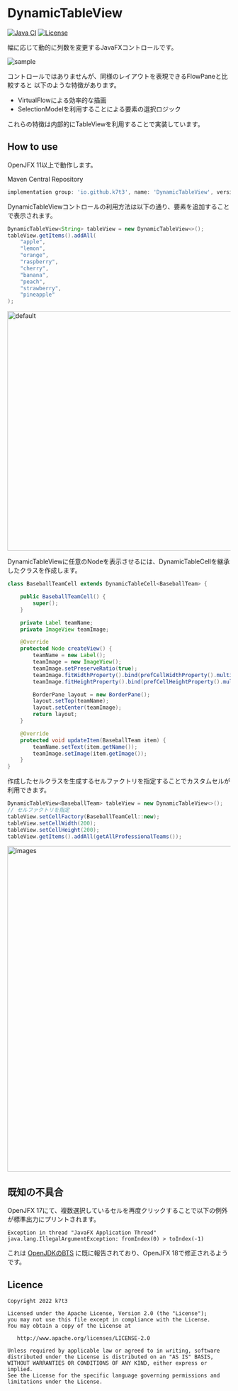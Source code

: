 DynamicTableView
==========

[![Java CI](https://github.com/k7t3/DynamicTableView/actions/workflows/test.yaml/badge.svg)](https://github.com/k7t3/DynamicTableView/actions/workflows/test.yaml)
[![License](https://img.shields.io/badge/License-Apache%202.0-blue.svg)](https://opensource.org/licenses/Apache-2.0)

幅に応じて動的に列数を変更するJavaFXコントロールです。

![sample](https://user-images.githubusercontent.com/33083609/151005827-ff90e37a-73ad-4656-8808-bf62d968e48e.gif)



コントロールではありませんが、同様のレイアウトを表現できるFlowPaneと比較すると
以下のような特徴があります。
* VirtualFlowによる効率的な描画
* SelectionModelを利用することによる要素の選択ロジック

これらの特徴は内部的にTableViewを利用することで実装しています。

## How to use
OpenJFX 11以上で動作します。

Maven Central Repository
```groovy
implementation group: 'io.github.k7t3', name: 'DynamicTableView', version: 'X.X.X'
```

DynamicTableViewコントロールの利用方法は以下の通り、要素を追加することで表示されます。
```java
DynamicTableView<String> tableView = new DynamicTableView<>();
tableView.getItems().addAll(
    "apple",
    "lemon",
    "orange",
    "raspberry",
    "cherry",
    "banana",
    "peach",
    "strawberry",
    "pineapple"
);
```

<img width="540" alt="default" src="https://user-images.githubusercontent.com/33083609/184387411-1d7def9e-efe4-4c1e-94fb-41f30ec956f6.png">



DynamicTableViewに任意のNodeを表示させるには、DynamicTableCellを継承したクラスを作成します。
```java
class BaseballTeamCell extends DynamicTableCell<BaseballTeam> {

    public BaseballTeamCell() {
        super();
    }

    private Label teamName;
    private ImageView teamImage;

    @Override
    protected Node createView() {
        teamName = new Label();
        teamImage = new ImageView();
        teamImage.setPreserveRatio(true);
        teamImage.fitWidthProperty().bind(prefCellWidthProperty().multiply(0.8));
        teamImage.fitHeightProperty().bind(prefCellHeightProperty().multiply(0.8));

        BorderPane layout = new BorderPane();
        layout.setTop(teamName);
        layout.setCenter(teamImage);
        return layout;
    }

    @Override
    protected void updateItem(BaseballTeam item) {
        teamName.setText(item.getName());
        teamImage.setImage(item.getImage());
    }
}
```

作成したセルクラスを生成するセルファクトリを指定することでカスタムセルが利用できます。
```java
DynamicTableView<BaseballTeam> tableView = new DynamicTableView<>();
// セルファクトリを指定
tableView.setCellFactory(BaseballTeamCell::new);
tableView.setCellWidth(200);
tableView.setCellHeight(200);
tableView.getItems().addAll(getAllProfessionalTeams());
```

<img width="734" alt="images" src="https://user-images.githubusercontent.com/33083609/184388039-d9cee87b-4921-4bbd-9949-177b100a8b67.png">



## 既知の不具合
OpenJFX 17にて、複数選択しているセルを再度クリックすることで以下の例外が標準出力にプリントされます。
```text
Exception in thread "JavaFX Application Thread" java.lang.IllegalArgumentException: fromIndex(0) > toIndex(-1)
```

これは
[OpenJDKのBTS](https://bugs.openjdk.java.net/browse/JDK-8273324 "IllegalArgumentException: fromIndex(0) > toIndex(-1) after clear and select TableCell")
に既に報告されており、OpenJFX 18で修正されるようです。




## Licence

    Copyright 2022 k7t3
    
    Licensed under the Apache License, Version 2.0 (the "License");
    you may not use this file except in compliance with the License.
    You may obtain a copy of the License at
    
       http://www.apache.org/licenses/LICENSE-2.0
    
    Unless required by applicable law or agreed to in writing, software
    distributed under the License is distributed on an "AS IS" BASIS,
    WITHOUT WARRANTIES OR CONDITIONS OF ANY KIND, either express or implied.
    See the License for the specific language governing permissions and
    limitations under the License.